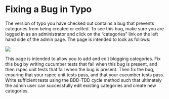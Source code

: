 Fixing a Bug in Typo
====================

The version of typo you have checked out contains a bug that prevents categories from being created or edited. To see this bug, make sure you are logged in as an administrator and click on the “categories” link on the left hand side of the admin page. The page is intended to look as follows:

![](https://courses.edx.org/asset-v1:BerkeleyX+CS169.2x+1T2016+type@asset+block/Screen_Shot_2013-11-04_at_4.41.05_PM.png)

This page is intended to allow you to add and edit blogging categories. Fix this bug by writing cucumber tests that fail when this bug is present, and then rspec unit tests that fail when the bug is present.  Then fix the bug, ensuring that your rspec unit tests pass, and that your cucumber tests pass. Write sufficient tests using the BDD-TDD cycle method such that ultimately the admin user can successfully edit existing categories and create new categories.
